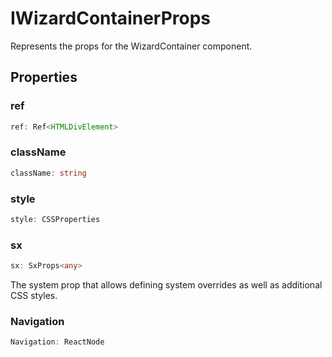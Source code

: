 # IWizardContainerProps

Represents the props for the WizardContainer component.

## Properties

### ref

```ts
ref: Ref<HTMLDivElement>
```

### className

```ts
className: string
```

### style

```ts
style: CSSProperties
```

### sx

```ts
sx: SxProps<any>
```

The system prop that allows defining system overrides as well as additional CSS styles.

### Navigation

```ts
Navigation: ReactNode
```
